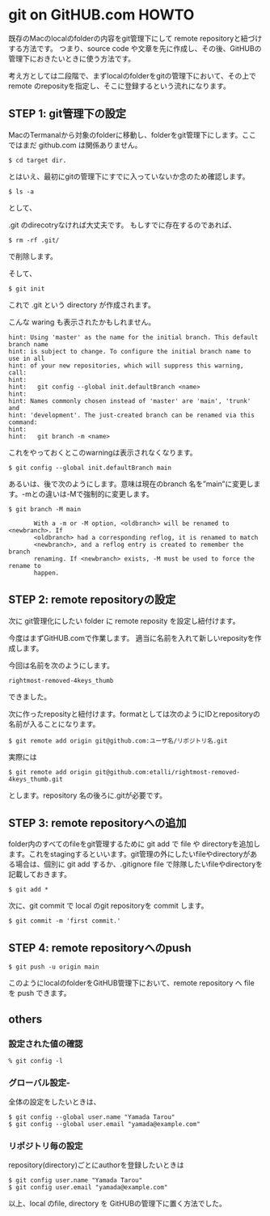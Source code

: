 # git on GitHUB.com HOWTO

既存のMacのlocalのfolderの内容をgit管理下にして remote repositoryと紐づけする方法です。
つまり、source code や文章を先に作成し、その後、GitHUBの管理下におきたいときに使う方法です。

考え方としては二段階で、まずlocalのfolderをgitの管理下において、その上でremote のreposityを指定し、そこに登録するという流れになります。

## STEP 1: git管理下の設定

MacのTermanalから対象のfolderに移動し、folderをgit管理下にします。ここではまだ github.com は関係ありません。

```
$ cd target dir.
```

とはいえ、最初にgitの管理下にすでに入っていないか念のため確認します。

```
$ ls -a
```

として、

.git のdirecotryなければ大丈夫です。
もしすでに存在するのであれば、
```
$ rm -rf .git/
```
で削除します。

そして、

```
$ git init
```

これで .git という directory が作成されます。

こんな waring も表示されたかもしれません。
```
hint: Using 'master' as the name for the initial branch. This default branch name
hint: is subject to change. To configure the initial branch name to use in all
hint: of your new repositories, which will suppress this warning, call:
hint:
hint: 	git config --global init.defaultBranch <name>
hint:
hint: Names commonly chosen instead of 'master' are 'main', 'trunk' and
hint: 'development'. The just-created branch can be renamed via this command:
hint:
hint: 	git branch -m <name>
```

これをやっておくとこのwarningは表示されなくなります。

```
$ git config --global init.defaultBranch main
```

あるいは、後で次のようにします。意味は現在のbranch 名を”main”に変更します。-mとの違いは-Mで強制的に変更します。

```
$ git branch -M main
```

``` man git-branchより
       With a -m or -M option, <oldbranch> will be renamed to <newbranch>. If
       <oldbranch> had a corresponding reflog, it is renamed to match
       <newbranch>, and a reflog entry is created to remember the branch
       renaming. If <newbranch> exists, -M must be used to force the rename to
       happen.
```

## STEP 2: remote repositoryの設定

次に git管理化にしたい folder に remote reposity を設定し紐付けます。

今度はまずGitHUB.comで作業します。
適当に名前を入れて新しいreposityを作成します。

今回は名前を次のようにします。

```
rightmost-removed-4keys_thumb
```
できました。

次に作ったreposityと紐付けます。formatとしては次のようにIDとrepositoryの名前が入ることになります。

```
$ git remote add origin git@github.com:ユーザ名/リポジトリ名.git
```

実際には
```
$ git remote add origin git@github.com:etalli/rightmost-removed-4keys_thumb.git
```
とします。repository 名の後ろに.gitが必要です。

## STEP 3: remote repositoryへの追加

folder内のすべてのfileをgit管理するために git add で file や directoryを追加します。これをstagingするといいます。git管理の外にしたいfileやdirectoryがある場合は、個別に git add するか、.gitignore file で除隊したいfileやdirectoryを記載しておきます。

```
$ git add *
```

次に、git commit で local のgit repositoryを commit します。

```
$ git commit -m 'first commit.'
```

## STEP 4: remote repositoryへのpush

```
$ git push -u origin main
```

このようにlocalのfolderをGitHUB管理下において、remote repository へ file を push できます。


## others

### 設定された値の確認

```
% git config -l

```

### グローバル設定-
全体の設定をしたいときは、

```
$ git config --global user.name "Yamada Tarou"
$ git config --global user.email "yamada@example.com"
```

### リポジトリ毎の設定
repository(directory)ごとにauthorを登録したいときは

```
$ git config user.name "Yamada Tarou"
$ git config user.email "yamada@example.com"
```

以上、local のfile, directory を GitHUBの管理下に置く方法でした。
